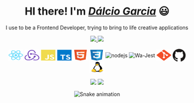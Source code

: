 <div>
  <style>
    .dalcio:hover {
      transition: font-size 200ms ease-in;
      font-size: large;
    }
  </style>

<h1 class="dalcio" align="center">HI there! I'm <a href="https://www.linkedin.com/in/dalcio/"><i>Dálcio
        Garcia</i></a> 😃️</h1>
  <p align="center">I use to be a Frontend Developer, trying to bring to life creative applications</h2>
</div>

<!-- <h1 align="center">
    Trybe
  </h1>

  <p align="center"><i>"A Trybe é uma escola do futuro para qualquer pessoa que deseja construir uma carreira de sucesso em tecnologia. Como estudante a pessoa ainda tem a opção de pagar os estudos apenas quando estiver formada e com um bom trabalho."</i></p> -->

<div align="center">
  <a href="https://github.com/dalcio">
    <img height="150em"
      src="https://github-readme-stats.vercel.app/api?username=dalcio&count_private=true&include_all_commits=true&show_icons=true&theme=dracula&hide_border=false&show_owner=true" />
    <img height="150em"
      src="https://github-readme-stats.vercel.app/api/top-langs/?username=dalcio&theme=dracula&hide_border=false&&layout=compact" />
  </a>
</div>

<div align="center" valign="top"><br>
  <img align="center" alt="React" height="30" width="40"
    src="https://raw.githubusercontent.com/devicons/devicon/master/icons/react/react-original.svg">
  <img align="center" alt="Redux" height="30" width="40"
    src="https://raw.githubusercontent.com/devicons/devicon/master/icons/redux/redux-original.svg">
  <img align="center" alt="Js" height="30" width="40"
    src="https://raw.githubusercontent.com/devicons/devicon/master/icons/javascript/javascript-plain.svg">
  <img align="center" alt="Js" height="30" width="40"
    src="https://raw.githubusercontent.com/devicons/devicon/master/icons/typescript/typescript-plain.svg">
  <img align="center" alt="HTML" height="30" width="40"
    src="https://raw.githubusercontent.com/devicons/devicon/master/icons/html5/html5-original.svg">
  <img align="center" alt="CSS" height="30" width="40"
    src="https://raw.githubusercontent.com/devicons/devicon/master/icons/css3/css3-original.svg">
  <img align="center" alt="nodejs" height="30" width="40" src="https://cdn.worldvectorlogo.com/logos/nodejs-icon.svg">
  <img align="center" alt="Wa-Jest" height="30" width="40"
    src="https://cdn.jsdelivr.net/gh/devicons/devicon/icons/jest/jest-plain.svg">
  <img align="center" alt="git" height="30" width="40"
    src="https://raw.githubusercontent.com/devicons/devicon/master/icons/git/git-original.svg">
  <img align="center" alt="github" height="35" width="35" src="/assets/GitHub.png">
  <!--   <img align="center" alt="github" height="30" width="40" src="https://raw.githubusercontent.com/devicons/devicon/master/icons/github/github-original.svg"> -->
  <img align="center" alt="linux" height="30" width="40"
    src="https://raw.githubusercontent.com/devicons/devicon/master/icons/linux/linux-original.svg">
</div><br>

<div align="center">
  <!-- <a href="https://www.facebook.com/pr.eduardoribeiro" target="_blank"><img src="https://img.shields.io/badge/Facebook-1877F2?style=for-the-badge&logo=facebook&logoColor=white" target="_blank"></a>  -->
  <a href="https://www.linkedin.com/in/dalcio/" target="_blank"><img
      src="https://img.shields.io/badge/-LinkedIn-%230077B5?style=for-the-badge&logo=linkedin&logoColor=white"
      target="_blank"></a>
  <a href="mailto:dalciomacuetegarcia@gmail.com"><img
      src="https://img.shields.io/badge/-Gmail-%23333?style=for-the-badge&logo=gmail&logoColor=white"
      target="_blank"></a>
</div>

<div align="center">

![Snake animation](https://github.com/dalcio/dalcio/blob/output/github-contribution-grid-snake.svg)

</div>
